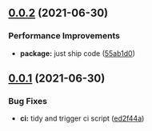 ## [0.0.2](https://github.com/5app/esm-helpers/compare/v0.0.1...v0.0.2) (2021-06-30)


### Performance Improvements

* **package:** just ship code ([55ab1d0](https://github.com/5app/esm-helpers/commit/55ab1d0521054a10a982277d453727655c7ee885))

## [0.0.1](https://github.com/5app/esm-helpers/compare/v0.0.0...v0.0.1) (2021-06-30)


### Bug Fixes

* **ci:** tidy and trigger ci script ([ed2f44a](https://github.com/5app/esm-helpers/commit/ed2f44a2f18dde98432ce03cdb09f97ee597cfc2))

